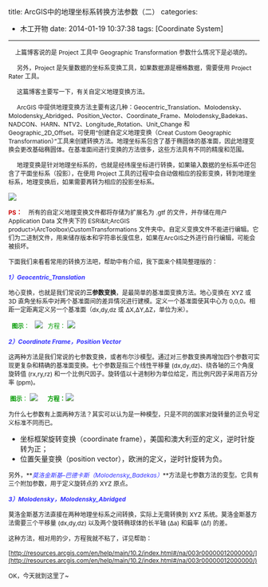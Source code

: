 title: ArcGIS中的地理坐标系转换方法参数（二）
categories:
- 木工开物
date: 2014-01-19 10:37:38
tags: [Coordinate System]
---
<span style="font-size:12px">&nbsp; &nbsp; 上篇博客说的是 Project 工具中 Geographic Transformation 参数什么情况下是必填的。</span>

<span style="font-size:12px">&nbsp; &nbsp; &nbsp;另外，Project 是矢量数据的坐标系变换工具，如果数据源是栅格数据，需要使用 Project Rater 工具。</span>

<span style="font-size:12px">&nbsp; &nbsp; &nbsp;这篇博客主要写一下，有关自定义地理变换方法。</span>

<span style="font-size:12px">

</span>

<span style="font-size:12px">&nbsp; &nbsp; &nbsp;ArcGIS 中提供地理变换方法主要有这几种：Geocentric_Translation、Molodensky、Molodensky_Abridged、Position_Vector、Coordinate_Frame、Molodensky_Badekas、NADCON、HARN、NTV2、Longitude_Rotation、Unit_Change 和 Geographic_2D_Offset。可使用“创建自定义地理变换（Creat Custom Geographic Transformation）”工具来创建转换方法。地理坐标系包含了基于椭圆体的基准面，因此地理变换会更改基础椭圆体。在基准面间进行变换的方法很多，这些方法具有不同的精度和范围。</span>

<span style="font-size:12px">&nbsp; &nbsp; &nbsp;地理变换是针对地理坐标系的，也就是经纬度坐标进行转换，如果输入数据的坐标系中还包含了平面坐标系（投影），在使用 Project 工具的过程中会自动做相应的投影变换，转到地理坐标系，地理变换后，如果需要再转为相应的投影坐标系。</span>

![](http://img.blog.csdn.net/20140119093112281?watermark/2/text/aHR0cDovL2Jsb2cuY3Nkbi5uZXQva2lraXRhTW9vbg==/font/5a6L5L2T/fontsize/400/fill/I0JBQkFCMA==/dissolve/70/gravity/SouthEast)

<span style="font-size:12px">

</span>

<span style="font-size:12px; color:#cc0000">**PS：**</span><span style="font-size:12px">**<span style="color:#cc0000">&nbsp;</span>** &nbsp; 所有的自定义地理变换文件都将存储为扩展名为 .gtf 的文件，并存储在用户 Application Data 文件夹下的 ESRI\&lt;ArcGIS product&gt;\ArcToolbox\CustomTransformations 文件夹中。自定义变换文件不能进行编辑。它们为二进制文件，用来储存版本和字符串长度信息，如果在ArcGIS之外进行自行编辑，可能会被损坏。</span>

<span style="font-size:12px">

</span>

<span style="font-size:12px">下面我们来看看常用的转换方法吧，帮助中有介绍，我下面来个精简整理版的：</span>

<span style="font-size:12px">

</span>

<span style="font-size:12px">**_<span style="color:#3333ff">1）<span style="font-size:12px">Geocentric_Translation</span></span>_**</span>

<span style="font-size:12px"><span style="font-size:12px">地心变换，也就是我们常说的**三参数变换**，是最简单的基准面变换方法。地心变换在 XYZ 或 3D 直角坐标系中对两个基准面间的差异情况进行建模。定义一个基准面使其中心为 0,0,0。相距一定距离定义另一个基准面（dx,dy,dz 或 ΔX,ΔY,ΔZ，单位为米）。</span></span>

<span style="font-size:12px"><span style="font-size:12px">&nbsp; **<span style="color:#009900">图示</span>**</span></span><span style="font-size:12px"><span style="color:#009900">：</span></span><span style="font-size:12px">&nbsp; &nbsp;</span>![](http://img.blog.csdn.net/20140119095634937)<span style="font-size:12px">&nbsp;&nbsp;</span><span style="font-size:12px"><span style="color:#009900"> 方程：</span></span><span style="font-size:12px">&nbsp;</span>![](http://img.blog.csdn.net/20140119095643953)

<span style="font-size:12px">

</span>

<span style="font-size:12px">

</span>

<span style="font-size:12px">_<span style="color:#3333ff">**2）Coordinate Frame，Position&nbsp;Vector**</span>_</span>

<span style="font-size:12px">这两种方法是我们常说的七参数变换，或者布尔沙模型。通过对三参数变换再增加四个参数可实现更复杂和精确的基准面变换。七个参数是指三个线性平移量 (dx,dy,dz)、绕各轴的三个角度旋转值 (rx,ry,rz) 和一个比例尺因子。旋转值以十进制秒为单位给定，而比例尺因子采用百万分率 (ppm)。</span>

<span style="font-size:12px"><span style="font-size:12px"><span style="font-size:12px">&nbsp;**<span style="color:#009900">图示</span>**</span><span style="font-size:12px"><span style="color:#009900">：</span></span><span style="font-size:12px">&nbsp;</span>![](http://img.blog.csdn.net/20140119100747546)&nbsp; &nbsp; &nbsp;<span style="font-size:12px"><span style="color:#009900">**&nbsp;方程：![](http://img.blog.csdn.net/20140119100835046)**</span></span>

</span></span>

<span style="font-size:12px">为什么七参数有上面两种方法？其实可以认为是一种模型，只是不同的国家对旋转量的正负号定义标准不同而已。</span>

<span style="font-size:12px"></span>

*   坐标框架旋转变换（coordinate frame），美国和澳大利亚的定义，逆时针旋转为正；
*   位置矢量变换（position vector），欧洲的定义，逆时针旋转为负。

<span style="font-size:12px">另外，**<span style="color:#3333ff">_莫洛金斯基–巴德卡斯（Molodensky_Badekas）_</span>**方法是七参数方法的变型。它具有三个附加参数，用于定义旋转点的 XYZ 原点。</span>

<span style="font-size:12px">

</span>

<span style="font-size:12px">

</span>

<span style="font-size:12px"><span style="color:#3333ff">**_3）Molodensky，Molodensky_Abridged_**</span></span>

<span style="font-size:12px"><span style="font-size:12px">莫洛金斯基方法直接在两种地理坐标系之间转换，实际上无需转换到 XYZ 系统。莫洛金斯基方法需要三个平移量 (dx,dy,dz) 以及两个旋转椭球体的长半轴 (Δa) 和扁率 (Δf) 的差。

</span></span>

<span style="font-size:12px"><span style="font-size:12px">这种方法，相对用的少，方程我就不粘了，详见帮助：</span></span>

<span style="font-size:12px"><span style="font-size:12px">[http://resources.arcgis.com/en/help/main/10.2/index.html#/na/003r00000012000000/](http://resources.arcgis.com/en/help/main/10.2/index.html#/na/003r00000012000000/)

</span></span>

<span style="font-size:12px">

</span>

<span style="font-size:12px">OK，今天就到这里了~</span>